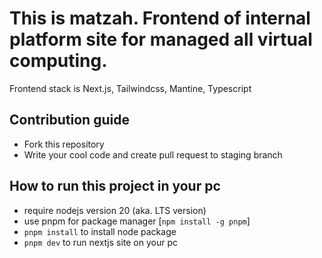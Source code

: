 # This is matzah. Frontend of internal platform site for managed all virtual computing.

Frontend stack is Next.js, Tailwindcss, Mantine, Typescript

## Contribution guide
- Fork this repository
- Write your cool code and create pull request to staging branch

## How to run this project in your pc
- require nodejs version 20 (aka. LTS version)
- use pnpm for package manager [```npm install -g pnpm```]
- ```pnpm install``` to install node package
- ```pnpm dev``` to run nextjs site on your pc
